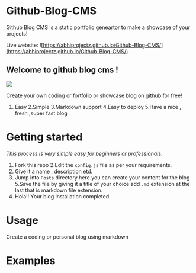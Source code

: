 # Github-Blog-CMS
Github Blog CMS is a static portfolio geneartor to make a showcase of your projects!

Live website: ![https://abhiprojectz.github.io/Github-Blog-CMS/](https://abhiprojectz.github.io/Github-Blog-CMS/)


## Welcome to github blog cms !

![](https://i.ya-webdesign.com/images/welcome-gif-png-15.gif)

Create your own coding or fortfolio or showcase blog on github for free!

1. Easy 
2.Simple
3.Markdown support
4.Easy to deploy
5.Have a nice , fresh ,super fast blog 

# Getting started

*This process is very simple easy for beginners or professionals*.

1. Fork this repo 
2.Edit the ``` config.js ``` file as per your requirements.
3. Give it a name , description etd.
4. Jump into ``` Posts ``` directory here you can create your content for the blog 
5.Save the file by giving it a title of your choice add ``` .md ``` extension at the last that is markdown file extension.
6. Hola!! Your blog installation completed.

# Usage 

Create a coding or personal blog using markdown 

# Examples 

